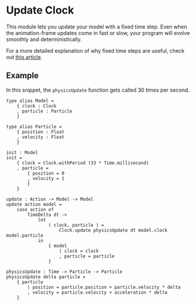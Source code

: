 # Update Clock

This module lets you update your model with a fixed time step. Even when the animation-frame updates come in fast or slow, your program will evolve smoothly and deterministically.

For a more detailed explanation of why fixed time steps are useful, check out [this article](http://gameprogrammingpatterns.com/game-loop.html).

## Example

In this snippet, the `physicsUpdate` function gets called 30 times per second.

```
type alias Model =
    { clock : Clock
    , particle : Particle
    }

type alias Particle =
    { position : Float
    , velocity : Float
    }

init : Model
init =
    { clock = Clock.withPeriod (33 * Time.millisecond)
    , particle =
        { position = 0
        , velocity = 1
        }
    }

update : Action -> Model -> Model
update action model =
    case action of
        TimeDelta dt ->
            let
                ( clock, particle ) =
                    Clock.update physicsUpdate dt model.clock model.particle
            in
                { model
                    | clock = clock
                    , particle = particle
                }

physicsUpdate : Time -> Particle -> Particle
physicsUpdate delta particle =
    { particle
        | position = particle.position + particle.velocity * delta
        , velocity = particle.velocity + acceleration * delta
    }
```